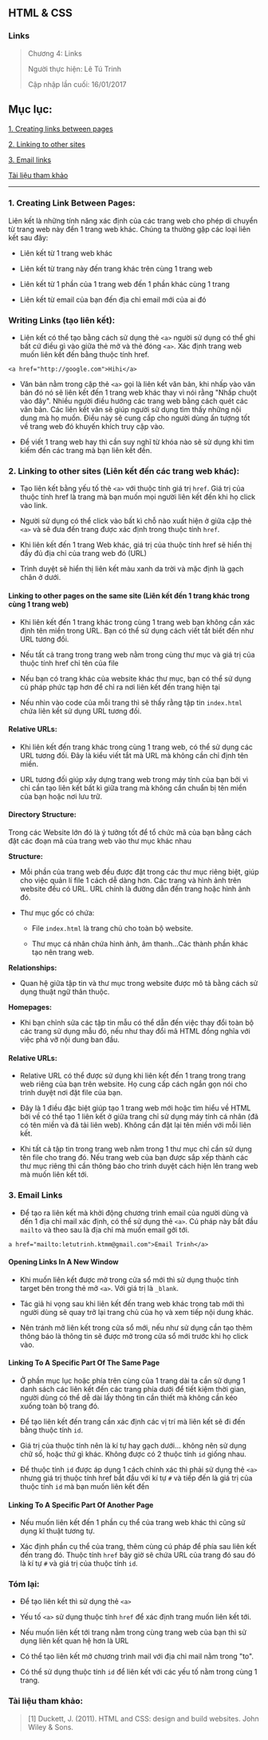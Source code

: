 ## HTML & CSS

### Links

> Chương 4: Links
>
> Người thực hiện: Lê Tú Trinh
>
> Cập nhập lần cuối: 16/01/2017

## Mục lục:

[1. Creating links between pages](#1)

[2. Linking to other sites](#2)

[3. Email links](#3)

[Tài liệu tham khảo](#4)

***

<a name="1"></a>
### 1. Creating Link Between Pages:

Liên kết là những tính năng xác định của các trang web cho phép di chuyển từ trang web này đến 1 trang web khác. Chúng ta thường gặp các loại liên kết sau đây:

- Liên kết từ 1 trang web khác

- Liên kết từ trang này đến trang khác trên cùng 1 trang web

- Liên kết từ 1 phần của 1 trang web đến 1 phần khác cùng 1 trang

- Liên kết từ email của bạn đến địa chỉ email mới của ai đó

### Writing Links (tạo liên kết):

- Liên kết có thể tạo bằng cách sử dụng thẻ `<a>` người sử dụng có thể ghi bất cứ điều gì vào giữa thẻ mở và thẻ đóng `<a>`. Xác định trang web muốn liên kết đến bằng thuộc tính href.

`<a href="http://google.com">Hihi</a>`

- Văn bản nằm trong cặp thẻ `<a>` gọi là liên kết văn bản, khi nhấp vào văn bản đó nó sẽ liên kết đến 1 trang web khác thay vì nói rằng "Nhấp chuột vào đây". Nhiều người điều hướng các trang web bằng cách quét các văn bản. Các liên kết văn sẽ giúp người sử dụng tìm thấy những nội dung mà họ muốn. Điều này sẽ cung cấp cho người dùng ấn tượng tốt về trang web đó khuyến khích truy cập vào.

- Để viết 1 trang web hay thì cần suy nghĩ từ khóa nào sẽ sử dụng khi tìm kiếm đến các trang mà bạn liên kết đến.

<a name="2"></a>
### 2. Linking to other sites (Liên kết đến các trang web khác):

- Tạo liên kết bằng yếu tố thẻ `<a>` với thuộc tính giá trị `href`. Giá trị của thuộc tính href là trang mà bạn muốn mọi người liên kết đến khi họ click vào link.

- Người sử dụng có thể click vào bất kì chỗ nào xuất hiện ở giữa cặp thẻ `<a>` và sẽ đưa đến trang được xác định trong thuộc tính `href`.

- Khi liên kết đến 1 trang Web khác, giá trị của thuộc tính href sẽ hiển thị đầy đủ địa chỉ của trang web đó (URL)

- Trình duyệt sẽ hiển thị liên kết màu xanh da trời và mặc định là gạch chân ở dưới.

#### Linking to other pages on the same site (Liên kết đến 1 trang khác trong cùng 1 trang web)

- Khi liên kết đến 1 trang khác trong cùng 1 trang web bạn không cần xác định tên miền trong URL. Bạn có thể sử dụng cách viết tắt biết đến như URL tương đối.

- Nếu tất cả trang trong trang web nằm trong cùng thư mục và giá trị của thuộc tính href chỉ tên của file

- Nếu bạn có trang khác của website khác thư mục, bạn có thể sử dụng cú pháp phức tạp hơn để chỉ ra nơi liên kết đến trang hiện tại

- Nếu nhìn vào code của mỗi trang thì sẽ thấy rằng tập tin `index.html` chứa liên kết sử dụng URL tương đối.

#### Relative URLs:

- Khi liên kết đến trang khác trong cùng 1 trang web, có thể sử dụng các URL tương đối. Đây là kiểu viết tắt mà URL mà không cần chỉ định tên miền.

- URL tương đối giúp xây dựng trang web trong máy tính của bạn bởi vì chỉ cần tạo liên kết bất kì giữa trang mà không cần chuẩn bị tên miền của bạn hoặc nơi lưu trữ.

#### Directory Structure:

Trong các Website lớn đó là ý tưởng tốt để tổ chức mã của bạn bằng cách đặt các đoạn mã của trang web vào thư mục khác nhau

**Structure:**

- Mỗi phần của trang web đều được đặt trong các thư mục riêng biệt, giúp cho việc quản lí file 1 cách dễ dàng hơn. Các trang và hình ảnh trên website đều có URL. URL chính là đường dẫn đến trang hoặc hình ảnh đó.

- Thư mục gốc có chứa:

	+ File `index.html` là trang chủ cho toàn bộ website.

	+ Thư mục cá nhân chứa hình ảnh, âm thanh...Các thành phần khác tạo nên trang web.

**Relationships:**

- Quan hệ giữa tập tin và thư mục trong website được mô tả bằng cách sử dụng thuật ngữ thân thuộc.

**Homepages:**

- Khi bạn chỉnh sửa các tập tin mẫu có thể dẫn đến việc thay đổi toàn bộ các trang sử dụng mẫu đó, nếu như thay đổi mã HTML đồng nghĩa với việc phá vỡ nội dung ban đầu.

#### Relative URLs:

- Relative URL có thể được sử dụng khi liên kết đến 1 trang trong trang web riêng của bạn trên website. Họ cung cấp cách ngắn gọn nói cho trình duyệt nơi đặt file của bạn.  

- Đây là 1 điều đặc biệt giúp tạo 1 trang web mới hoặc tìm hiểu về HTML bởi về có thể tạo 1 liên kết ở giữa trang chỉ sử dụng máy tính cá nhân (đã có tên miền và đã tải liên web). Không cần đặt lại tên miền với mỗi liên kết.

- Khi tất cả tập tin trong trang web nằm trong 1 thư mục chỉ cần sử dụng tên file cho trang đó. Nếu trang web của bạn được sắp xếp thành các thư mục riêng thì cần thông báo cho trình duyệt cách hiện lên trang web mà muốn liên kết tới.

<a name="3"></a>
### 3. Email Links

- Để tạo ra liên kết mà khởi động chương trình email của người dùng và đến 1 địa chỉ mail xác định, có thể sử dụng thẻ `<a>`. Cú pháp này bắt đầu `mailto` và theo sau là địa chỉ mà muốn email gởi tới.

`a href="mailto:letutrinh.ktmm@gmail.com">Email Trinh</a>`

#### Opening Links In A New Window

- Khi muốn liên kết được mở trong cửa sổ mới thì sử dụng thuộc tính target bên trong thẻ mở `<a>`. Với giá trị là `_blank`.

- Tác giả hi vọng sau khi liên kết đến trang web khác trong tab mới thì người dùng sẽ quay trở lại trang chủ của họ và xem tiếp nội dung khác.

- Nên tránh mở liên kết trong cửa sổ mới, nếu như sử dụng cần tạo thêm thông báo là thông tin sẽ được mở trong cửa sổ mới trước khi họ click vào.

#### Linking To A Specific Part Of The Same Page

- Ở phần mục lục hoặc phía trên cùng của 1 trang dài ta cần sử dụng 1 danh sách các liên kết đến các trang phía dưới để tiết kiệm thời gian, người dùng có thể dễ dài lấy thông tin cần thiết mà không cần kéo xuống toàn bộ trang đó.

- Để tạo liên kết đến trang cần xác định các vị trí mà liên kết sẽ đi đến bằng thuộc tính `id`. 

- Giá trị của thuộc tính nên là kí tự hay gạch dưới... không nên sử dụng chữ số, hoặc thứ gì khác. Không được có 2 thuộc tính `id` giống nhau.

- Để thuộc tính `id` được áp dụng 1 cách chính xác thì phải sử dụng thẻ `<a>` nhưng giá trị thuộc tính href bắt đầu với kí tự `#` và tiếp đến là giá trị của thuộc tính `id` mà bạn muốn liên kết đến

#### Linking To A Specific Part Of Another Page

- Nếu muốn liên kết đến 1 phần cụ thể của trang web khác thì cũng sử dụng kĩ thuật tương tự.

- Xác định phần cụ thể của trang, thêm cùng cú pháp để phía sau liên kết đến trang đó. Thuộc tính `href` bây giờ sẽ chứa URL của trang đó sau đó là kí tự `#` và giá trị của thuộc tính `id`. 

### Tóm lại:

- Để tạo liên kết thì sử dụng thẻ `<a>`

- Yếu tố `<a>` sử dụng thuộc tính `href` để xác định trang muốn liên kết tới.

- Nếu muốn liên kết tới trang nằm trong cùng trang web của bạn thì sử dụng liên kết quan hệ hơn là URL

- Có thể tạo liên kết mở chương trình mail với địa chỉ mail nằm trong "to".

- Có thể sử dụng thuộc tính `id` để liên kết với các yếu tố nằm trong cùng 1 trang. 

<a name="4"></a>
### Tài liệu tham khảo:

> [1] Duckett, J. (2011). HTML and CSS: design and build websites. John Wiley & Sons.


